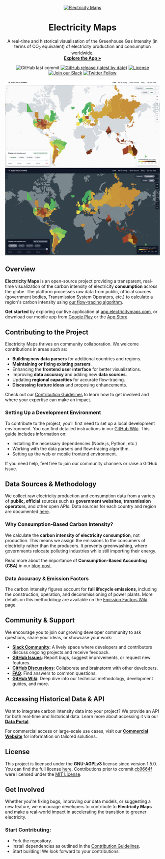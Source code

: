 <p align="center">
  <a href="https://app.electricitymaps.com">
    <img alt="Electricity Maps" src="https://raw.githubusercontent.com/electricitymaps/electricitymaps-contrib/master/web/public/images/electricitymaps-icon.svg" width="100" />
  </a>
</p>
<h1 align="center">
  Electricity Maps
</h1>

<p align="center">
A real-time and historical visualisation of the Greenhouse Gas Intensity (in terms of CO<sub>2</sub> equivalent) of electricity production and consumption worldwide.<br>
  <strong><a href="https://app.electricitymaps.com">Explore the App »</a></strong>
</p>

<p align="center">
  <img alt="GitHub last commit" src="https://img.shields.io/github/last-commit/electricitymaps/electricitymaps-contrib">
  <a href="https://github.com/electricitymaps/electricitymaps-contrib/releases">
    <img alt="GitHub release (latest by date)" src="https://img.shields.io/github/v/release/electricitymaps/electricitymaps-contrib"></a>
  <a href="https://github.com/electricitymaps/electricitymaps-contrib/blob/master/LICENSE.md">
    <img alt="License" src="https://img.shields.io/github/license/electricitymaps/electricitymaps-contrib" /></a>
  <a href="https://slack.electricitymaps.com">
    <img alt="Join our Slack" src="https://img.shields.io/badge/slack-3700%2B-%23126945" /></a>
  <a href="https://twitter.com/intent/follow?screen_name=ElectricityMaps">
    <img alt="Twitter Follow" src="https://img.shields.io/twitter/follow/ElectricityMaps" /></a>
</p>

![Electricity Maps](web/public/images/electricitymap_social_image.png#gh-light-mode-only)
![Electricity Maps](web/public/images/electricitymap_social_image_dark.png#gh-dark-mode-only)

## Overview

**Electricity Maps** is an open-source project providing a transparent, real-time visualization of the carbon intensity of electricity **consumption** across the globe. The platform processes raw data from public, official sources (government bodies, Transmission System Operators, etc.) to calculate a region's carbon intensity using [our flow-tracing algorithm](https://www.electricitymaps.com/blog/flow-tracing).

**Get started** by exploring our live application at [app.electricitymaps.com](https://app.electricitymaps.com), or download our mobile app from [Google Play](https://play.google.com/store/apps/details?id=com.tmrow.electricitymap&utm_source=github) or the [App Store](https://itunes.apple.com/us/app/electricity-map/id1224594248&utm_source=github).

## Contributing to the Project

Electricity Maps thrives on community collaboration. We welcome contributions in areas such as:

- **Building new data parsers** for additional countries and regions.
- **Maintaining or fixing existing parsers**.
- Enhancing the **frontend user interface** for better visualizations.
- Improving **data accuracy** and adding new **data sources**.
- Updating **regional capacities** for accurate flow-tracing.
- **Discussing feature ideas** and proposing enhancements.

Check out our [Contribution Guidelines](/CONTRIBUTING.md) to learn how to get involved and where your expertise can make an impact.

### Setting Up a Development Environment

To contribute to the project, you’ll first need to set up a local development environment. You can find detailed instructions in our [GitHub Wiki](https://github.com/electricitymaps/electricitymaps-contrib/wiki). This guide includes information on:

- Installing the necessary dependencies (Node.js, Python, etc.)
- Working with the data parsers and flow-tracing algorithm.
- Setting up the web or mobile frontend environment.

If you need help, feel free to join our community channels or raise a GitHub issue.

## Data Sources & Methodology

We collect raw electricity production and consumption data from a variety of **public, official** sources such as **government websites**, **transmission operators**, and other open APIs. Data sources for each country and region are documented [here](https://github.com/electricityMaps/electricitymaps-contrib/blob/master/DATA_SOURCES.md).

### Why Consumption-Based Carbon Intensity?
We calculate the **carbon intensity of electricity consumption**, not production. This means we assign the emissions to the consumers of electricity rather than the producers. It prevents greenwashing, where governments relocate polluting industries while still importing their energy.

Read more about the importance of **Consumption-Based Accounting (CBA)** in our [blog post](https://electricitymaps.com/blog/flow-tracing/).

### Data Accuracy & Emission Factors
The carbon intensity figures account for **full lifecycle emissions**, including the construction, operation, and decommissioning of power plants. More details on this methodology are available on the [Emission Factors Wiki page](https://github.com/electricitymaps/electricitymaps-contrib/wiki/Emission-factors).

## Community & Support

We encourage you to join our growing developer community to ask questions, share your ideas, or showcase your work:

- **[Slack Community](https://slack.electricitymaps.com)**: A lively space where developers and contributors discuss ongoing projects and receive feedback.
- **[GitHub Issues](https://github.com/electricitymaps/electricitymaps-contrib/issues)**: Report bugs, suggest improvements, or request new features.
- **[GitHub Discussions](https://github.com/electricitymaps/electricitymaps-contrib/discussions)**: Collaborate and brainstorm with other developers.
- **[FAQ](https://app.electricitymaps.com/FAQ)**: Find answers to common questions.
- **[GitHub Wiki](https://github.com/electricitymaps/electricitymaps-contrib/wiki)**: Deep dive into our technical methodology, development guides, and more.

## Accessing Historical Data & API

Want to integrate carbon intensity data into your project? We provide an API for both real-time and historical data. Learn more about accessing it via our **[Data Portal](https://www.electricitymaps.com/data-portal)**.

For commercial access or large-scale use cases, visit our **[Commercial Website](https://electricitymaps.com/)** for information on tailored solutions.

## License

This project is licensed under the **GNU-AGPLv3** license since version 1.5.0. You can find the full license [here](https://github.com/electricitymaps/electricitymaps-contrib/blob/master/LICENSE.md). Contributions prior to commit [cb9664f](https://github.com/electricitymaps/electricitymaps-contrib/commit/cb9664f43f0597bedf13e832047c3fc10e67ba4e) were licensed under the [MIT License](https://github.com/electricitymaps/electricitymaps-contrib/blob/master/LICENSE_MIT.txt).

## Get Involved

Whether you're fixing bugs, improving our data models, or suggesting a new feature, we encourage developers to contribute to **Electricity Maps** and make a real-world impact in accelerating the transition to greener electricity.

### Start Contributing:
- Fork the repository.
- Install dependencies as outlined in the [Contribution Guidelines](https://github.com/electricitymaps/electricitymaps-contrib/blob/master/CONTRIBUTING.md).
- Start building! We look forward to your contributions.
